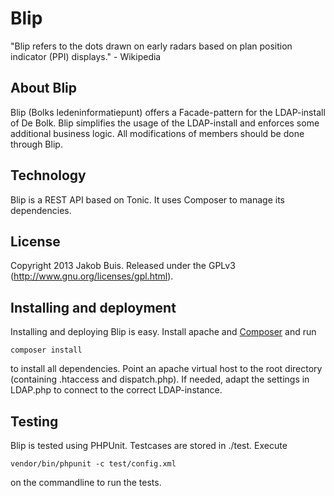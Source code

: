 Blip
====

"Blip refers to the dots drawn on early radars based on plan position indicator (PPI) displays." - Wikipedia

## About Blip
Blip (Bolks ledeninformatiepunt) offers a Facade-pattern for the LDAP-install of De Bolk. Blip simplifies the usage of the LDAP-install and enforces some additional business logic. All modifications of members should be done through Blip.

## Technology
Blip is a REST API based on Tonic. It uses Composer to manage its dependencies.

## License
Copyright 2013 Jakob Buis. Released under the GPLv3 (http://www.gnu.org/licenses/gpl.html).

## Installing and deployment
Installing and deploying Blip is easy. Install apache and [Composer](http://getcomposer.org/) and run 

    composer install

to install all dependencies. Point an apache virtual host to the root directory (containing .htaccess and dispatch.php). If needed, adapt the settings in LDAP.php to connect to the correct LDAP-instance. 

## Testing
Blip is tested using PHPUnit. Testcases are stored in ./test. Execute

    vendor/bin/phpunit -c test/config.xml

on the commandline to run the tests.
